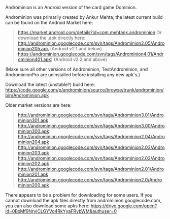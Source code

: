 Androminion is an Android version of the card game Dominion.

Androminion was primarily created by Ankur Mehta; the latest current build can be found on the Android Market here:
> https://market.android.com/details?id=com.mehtank.androminion
Or download the .apk directly here:
> http://androminion.googlecode.com/svn/tags/Androminion2.05/Androminion205.apk (Android v2.1 and below)
> https://androminion.googlecode.com/svn/tags/Androminion4.01/Androminion401.apk) (Android v2.2 and above)

(Make sure all other versions of Androminion, TestAndrominion, and AndrominionPro are uninstalled before installing any new apk's.)

Download the latest (unstable?) build here: https://code.google.com/p/androminion/source/browse/trunk/androminion/bin/Androminion.apk

Older market versions are here:
> http://androminion.googlecode.com/svn/tags/Androminion3.01/Androminion301.apk
> http://androminion.googlecode.com/svn/tags/Androminion3.00/Androminion300.apk
> http://androminion.googlecode.com/svn/tags/Androminion2.04/Androminion204.apk
> http://androminion.googlecode.com/svn/tags/Androminion2.03/Androminion203.apk
> http://androminion.googlecode.com/svn/tags/Androminion2.02/Androminion202.apk
> http://androminion.googlecode.com/svn/tags/Androminion2.01/Androminion201.apk
> http://androminion.googlecode.com/svn/tags/Androminion2.0/Androminion200.apk

There appears to be a problem for downloading for some users. If you cannot download the apk files directly from androminion.googlecode.com, you can also download some apks here:
https://drive.google.com/open?id=0BxMf9NryiCLGYVo4RkYyaFRvbWM&authuser=0
